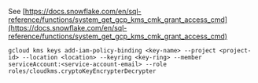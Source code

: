 See [https://docs.snowflake.com/en/sql-reference/functions/system_get_gcp_kms_cmk_grant_access_cmd](https://docs.snowflake.com/en/sql-reference/functions/system_get_gcp_kms_cmk_grant_access_cmd)
```
gcloud kms keys add-iam-policy-binding <key-name> --project <project-id> --location <location> --keyring <key-ring> --member serviceAccount:<service-account-email> --role roles/cloudkms.cryptoKeyEncrypterDecrypter
```
